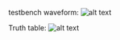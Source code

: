 testbench waveform: 
![alt text](http://i42.tinypic.com/rcuijt.png "Logo Title Text 1")

Truth table: 
![alt text](http://i43.tinypic.com/10qids7.jpg "Logo Title Text 1")
